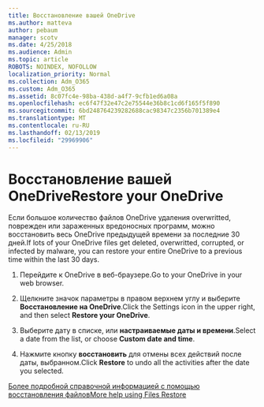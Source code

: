 ```yaml
---
title: Восстановление вашей OneDrive
ms.author: matteva
author: pebaum
manager: scotv
ms.date: 4/25/2018
ms.audience: Admin
ms.topic: article
ROBOTS: NOINDEX, NOFOLLOW
localization_priority: Normal
ms.collection: Adm_O365
ms.custom: Adm_O365
ms.assetid: 8c07fc4e-98ba-438d-a4f7-9cfb1ed6a08a
ms.openlocfilehash: ec6f47f32e47c2e75544e36b8c1cd6f165f5f890
ms.sourcegitcommit: 6bd248764239282688cac98347c2356b701389e4
ms.translationtype: MT
ms.contentlocale: ru-RU
ms.lasthandoff: 02/13/2019
ms.locfileid: "29969906"
---
```

# <a name="restore-your-onedrive"></a><span data-ttu-id="a02e7-102">Восстановление вашей OneDrive</span><span class="sxs-lookup"><span data-stu-id="a02e7-102">Restore your OneDrive</span></span>

<span data-ttu-id="a02e7-103">Если большое количество файлов OneDrive удаления overwritted, поврежден или зараженных вредоносных программ, можно восстановить весь OneDrive предыдущей времени за последние 30 дней.</span><span class="sxs-lookup"><span data-stu-id="a02e7-103">If lots of your OneDrive files get deleted, overwritted, corrupted, or infected by malware, you can restore your entire OneDrive to a previous time within the last 30 days.</span></span>
  
1. <span data-ttu-id="a02e7-104">Перейдите к OneDrive в веб-браузере.</span><span class="sxs-lookup"><span data-stu-id="a02e7-104">Go to your OneDrive in your web browser.</span></span>
    
2. <span data-ttu-id="a02e7-105">Щелкните значок параметры в правом верхнем углу и выберите **Восстановление на OneDrive**.</span><span class="sxs-lookup"><span data-stu-id="a02e7-105">Click the Settings icon in the upper right, and then select **Restore your OneDrive**.</span></span>
    
3. <span data-ttu-id="a02e7-106">Выберите дату в списке, или **настраиваемые даты и времени**.</span><span class="sxs-lookup"><span data-stu-id="a02e7-106">Select a date from the list, or choose **Custom date and time**.</span></span>
    
4. <span data-ttu-id="a02e7-107">Нажмите кнопку **восстановить** для отмены всех действий после даты, выбранном.</span><span class="sxs-lookup"><span data-stu-id="a02e7-107">Click **Restore** to undo all the activities after the date you selected.</span></span> 
    
[<span data-ttu-id="a02e7-108">Более подробной справочной информацией с помощью восстановления файлов</span><span class="sxs-lookup"><span data-stu-id="a02e7-108">More help using Files Restore</span></span>](https://go.microsoft.com/fwlink/?linkid=872874)
  

